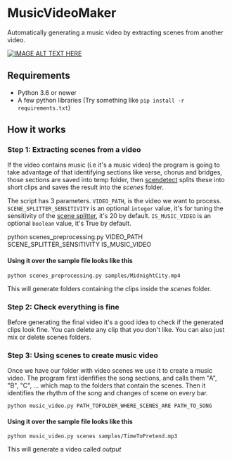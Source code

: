# MusicVideoMaker
Automatically generating a music video by extracting scenes from another video.

[![IMAGE ALT TEXT HERE](https://i.ytimg.com/vi/tDi7jL-jiu4/hqdefault.jpg)](https://youtu.be/tDi7jL-jiu4)

## Requirements

- Python 3.6 or newer
- A few python libraries (Try something like `pip install -r requirements.txt`)

## How it works

### Step 1: Extracting scenes from a video

If the video contains music (i.e it's a music video) the program is going to take advantage of that identifying sections like verse, chorus and bridges, those sections are saved into temp folder, then [scendetect](https://pypi.org/project/scenedetect/) splits these into short clips and saves the result into the _scenes_ folder.

The script has 3 parameters. `VIDEO_PATH`, is the video we want to process. `SCENE_SPLITTER_SENSITIVITY` is an optional `integer` value, it's for tuning the sensitivity of the [scene splitter](https://pyscenedetect.readthedocs.io/en/latest/examples/usage-example/), it's 20 by default. `IS_MUSIC_VIDEO` is an optional `boolean` value, it's True by default.

python scenes_preprocessing.py VIDEO_PATH SCENE_SPLITTER_SENSITIVITY IS_MUSIC_VIDEO

#### Using it over the sample file looks like this

`python scenes_preprocessing.py samples/MidnightCity.mp4`

This will generate folders containing the clips inside the _scenes_ folder.

### Step 2: Check everything is fine

Before generating the final video it's a good idea to check if the generated clips look fine. You can delete any clip that you don't like. You can also just mix or delete scenes folders.

### Step 3: Using scenes to create music video

Once we have our folder with video scenes we use it to create a music video. The program first idenfifies the song sections, and calls them "A", "B", "C", ... which map to the folders that contain the scenes. Then it identifies the rhythm of the song and changes of scene on every bar.

`python music_video.py PATH_TOFOLDER_WHERE_SCENES_ARE PATH_TO_SONG`

#### Using it over the sample file looks like this

`python music_video.py scenes samples/TimeToPretend.mp3`

This will generate a video called _output_
